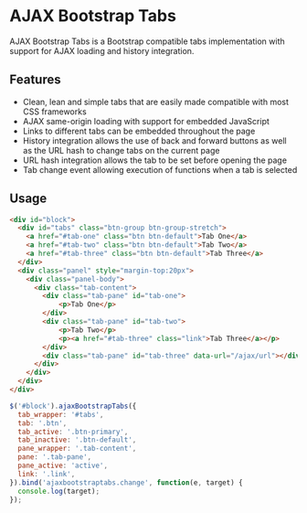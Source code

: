 # AJAX Bootstrap Tabs
AJAX Bootstrap Tabs is a Bootstrap compatible tabs implementation with support for AJAX loading and history integration.

## Features

* Clean, lean and simple tabs that are easily made compatible with most CSS frameworks
* AJAX same-origin loading with support for embedded JavaScript
* Links to different tabs can be embedded throughout the page
* History integration allows the use of back and forward buttons as well as the URL hash to change tabs on the current page
* URL hash integration allows the tab to be set before opening the page
* Tab change event allowing execution of functions when a tab is selected

## Usage

```html
<div id="block">
  <div id="tabs" class="btn-group btn-group-stretch">
    <a href="#tab-one" class="btn btn-default">Tab One</a>
    <a href="#tab-two" class="btn btn-default">Tab Two</a>
    <a href="#tab-three" class="btn btn-default">Tab Three</a>    
  </div>
  <div class="panel" style="margin-top:20px">
    <div class="panel-body">  
      <div class="tab-content">
        <div class="tab-pane" id="tab-one">
            <p>Tab One</p>
        </div>
        <div class="tab-pane" id="tab-two">
            <p>Tab Two</p>
            <p><a href="#tab-three" class="link">Tab Three</a></p>
        </div>
        <div class="tab-pane" id="tab-three" data-url="/ajax/url"></div>
      </div>
    </div>
  </div>
</div>
```

```js
$('#block').ajaxBootstrapTabs({
  tab_wrapper: '#tabs',
  tab: '.btn',
  tab_active: '.btn-primary',
  tab_inactive: '.btn-default',
  pane_wrapper: '.tab-content',
  pane: '.tab-pane',
  pane_active: 'active',
  link: '.link',
}).bind('ajaxbootstraptabs.change', function(e, target) {
  console.log(target);
});
```
